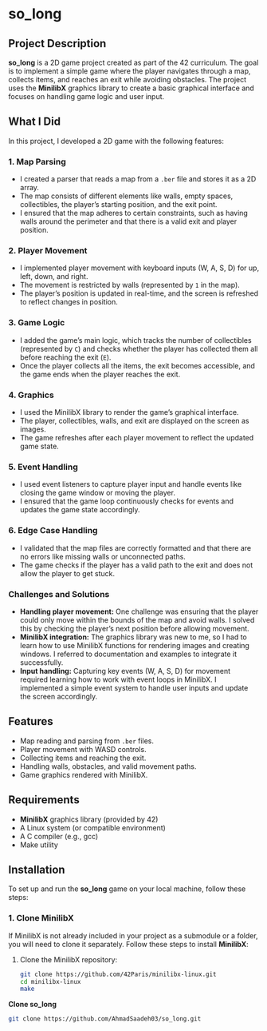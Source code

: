 # so_long

## Project Description
**so_long** is a 2D game project created as part of the 42 curriculum. The goal is to implement a simple game where the player navigates through a map, collects items, and reaches an exit while avoiding obstacles. The project uses the **MinilibX** graphics library to create a basic graphical interface and focuses on handling game logic and user input.

## What I Did
In this project, I developed a 2D game with the following features:

### 1. **Map Parsing**
   - I created a parser that reads a map from a `.ber` file and stores it as a 2D array.
   - The map consists of different elements like walls, empty spaces, collectibles, the player’s starting position, and the exit point.
   - I ensured that the map adheres to certain constraints, such as having walls around the perimeter and that there is a valid exit and player position.

### 2. **Player Movement**
   - I implemented player movement with keyboard inputs (W, A, S, D) for up, left, down, and right.
   - The movement is restricted by walls (represented by `1` in the map).
   - The player’s position is updated in real-time, and the screen is refreshed to reflect changes in position.

### 3. **Game Logic**
   - I added the game’s main logic, which tracks the number of collectibles (represented by `C`) and checks whether the player has collected them all before reaching the exit (`E`).
   - Once the player collects all the items, the exit becomes accessible, and the game ends when the player reaches the exit.

### 4. **Graphics**
   - I used the MinilibX library to render the game’s graphical interface.
   - The player, collectibles, walls, and exit are displayed on the screen as images.
   - The game refreshes after each player movement to reflect the updated game state.

### 5. **Event Handling**
   - I used event listeners to capture player input and handle events like closing the game window or moving the player.
   - I ensured that the game loop continuously checks for events and updates the game state accordingly.

### 6. **Edge Case Handling**
   - I validated that the map files are correctly formatted and that there are no errors like missing walls or unconnected paths.
   - The game checks if the player has a valid path to the exit and does not allow the player to get stuck.

### Challenges and Solutions
- **Handling player movement:** One challenge was ensuring that the player could only move within the bounds of the map and avoid walls. I solved this by checking the player’s next position before allowing movement.
- **MinilibX integration:** The graphics library was new to me, so I had to learn how to use MinilibX functions for rendering images and creating windows. I referred to documentation and examples to integrate it successfully.
- **Input handling:** Capturing key events (W, A, S, D) for movement required learning how to work with event loops in MinilibX. I implemented a simple event system to handle user inputs and update the screen accordingly.

## Features
- Map reading and parsing from `.ber` files.
- Player movement with WASD controls.
- Collecting items and reaching the exit.
- Handling walls, obstacles, and valid movement paths.
- Game graphics rendered with MinilibX.

## Requirements
- **MinilibX** graphics library (provided by 42)
- A Linux system (or compatible environment)
- A C compiler (e.g., gcc)
- Make utility

## Installation

To set up and run the **so_long** game on your local machine, follow these steps:

### 1. **Clone MinilibX**

If MinilibX is not already included in your project as a submodule or a folder, you will need to clone it separately. Follow these steps to install **MinilibX**:

1. Clone the MinilibX repository:
   ```bash
   git clone https://github.com/42Paris/minilibx-linux.git
   cd minilibx-linux
   make
**Clone so_long**
```bash
git clone https://github.com/AhmadSaadeh03/so_long.git
